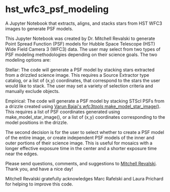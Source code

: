 # hst_wfc3_psf_modeling

A Jupyter Notebook that extracts, aligns, and stacks stars from HST WFC3 images to generate PSF models.

This Jupyter Notebook was created by Dr. Mitchell Revalski to generate Point Spread Function (PSF) models for Hubble Space Telescope (HST) Wide Field Camera 3 (WFC3) data. The user may select from two types of PSF modeling methodologies depending on their science goals. The two modeling options are:

Stellar: The code will generate a PSF model by stacking stars extracted from a drizzled science image. This requires a Source Extractor type catalog, or a list of (x,y) coordinates, that correspond to the stars the user would like to stack. The user may set a variety of selection criteria and manually exclude objects.

Empirical: The code will generate a PSF model by stacking STScI PSFs from a drizzle created using [Varun Bajaj's *wfc3tools* make_model_star_image()](https://github.com/Vb2341/wfc3tools). This requires a list of PSF coordinates generated using make_model_star_image(), or a list of (x,y) coordinates corresponding to the model positions in the drizzle.

The second decision is for the user to select whether to create a PSF model of the entire image, or create independent PSF models of the inner and outer portions of their science image. This is useful for mosaics with a longer effective exposure time in the center and a shorter exposure time near the edges.

Please send questions, comments, and suggestions to [Mitchell Revalski](https://www.mitchellrevalski.com). Thank you, and have a nice day!

Mitchell Revalski gratefully acknowledges Marc Rafelski and Laura Prichard for helping to improve this code.
